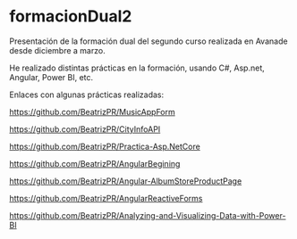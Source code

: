 # formacionDual2
Presentación de la formación dual del segundo curso realizada en Avanade desde diciembre a marzo.

He realizado distintas prácticas en la formación, usando C#, Asp.net, Angular, Power BI, etc.

Enlaces con algunas prácticas realizadas:

https://github.com/BeatrizPR/MusicAppForm

https://github.com/BeatrizPR/CityInfoAPI

https://github.com/BeatrizPR/Practica-Asp.NetCore

https://github.com/BeatrizPR/AngularBegining

https://github.com/BeatrizPR/Angular-AlbumStoreProductPage

https://github.com/BeatrizPR/AngularReactiveForms

https://github.com/BeatrizPR/Analyzing-and-Visualizing-Data-with-Power-BI

